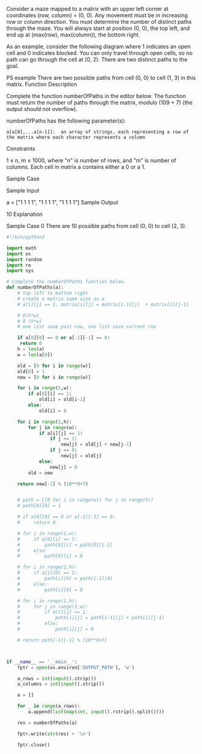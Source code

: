 Consider a maze mapped to a matrix with an upper left corner at coordinates (row, column) = (0, 0). Any movement must be in increasing row or column direction. You must determine the number of distinct paths through the maze. You will always start at position (0, 0), the top left, and end up at (max(row), max(column)), the bottom right.

As an example, consider the following diagram where 1 indicates an open cell and 0 indicates blocked. You can only travel through open cells, so no path can go through the cell at (0, 2). There are two distinct paths to the goal.

PS example
There are two possible paths from cell (0, 0) to cell (1, 3) in this matrix.
Function Description

Complete the function numberOfPaths in the editor below. The function must return the number of paths through the matrix, modulo (109 + 7) (the output should not overflow).



numberOfPaths has the following parameter(s):

    a[a[0],...a[n-1]]:  an array of strings, each representing a row of the matrix where each character represents a column



Constraints

1 ≤ n, m ≤ 1000, where "n" is number of rows, and "m" is number of columns.
Each cell in matrix a contains either a 0 or a 1.


Sample Case

Sample Input

a = ["1 1 1 1", "1 1 1 1", "1 1 1 1"]
Sample Output

10
Explanation

Sample Case 0
There are 10 possible paths from cell (0, 0) to cell (2, 3).


```python
#!/bin/python3

import math
import os
import random
import re
import sys

# Complete the numberOfPaths function below.
def numberOfPaths(a):
    # top left to bottom right
    # create a matrix same size as a
    # a[i][j] == 1, matrix[i][j] = matrix[i-1][j]  + matrix[i][j-1]

    # O(h*w)
    # O (h*w)
    # one list save past row, one list save current row

    if a[0][0] == 0 or a[-1][-1] == 0:
     return 0
    h = len(a)
    w = len(a[0])

    old = [0 for i in range(w)]
    old[0] = 1
    new = [0 for i in range(w)]

    for i in range(1,w):
        if a[0][i] == 1:
            old[i] = old[i-1]
        else:
            old[i] = 0

    for i in range(1,h):
        for j in range(w):
            if a[i][j] == 1:
                if j >= 1:
                    new[j] = old[j] + new[j-1]
                if j == 0:
                    new[j] = old[j]
            else:
                new[j] = 0
        old = new

    return new[-1] % (10**9+7)


    # path = [[0 for i in range(w)] for j in range(h)]
    # path[0][0] = 1

    # if a[0][0] == 0 or a[-1][-1] == 0:
    #     return 0

    # for i in range(1,w):
    #     if a[0][i] == 1:
    #         path[0][i] = path[0][i-1]
    #     else:
    #         path[0][i] = 0

    # for i in range(1,h):
    #     if a[i][0] == 1:
    #         path[i][0] = path[i-1][0]
    #     else:
    #         path[i][0] = 0

    # for i in range(1,h):
    #     for j in range(1,w):
    #         if a[i][j] == 1:
    #             path[i][j] = path[i-1][j] + path[i][j-1]
    #         else:
    #             path[i][j] = 0

    # return path[-1][-1] % (10**9+7)



if __name__ == '__main__':
    fptr = open(os.environ['OUTPUT_PATH'], 'w')

    a_rows = int(input().strip())
    a_columns = int(input().strip())

    a = []

    for _ in range(a_rows):
        a.append(list(map(int, input().rstrip().split())))

    res = numberOfPaths(a)

    fptr.write(str(res) + '\n')

    fptr.close()


```
